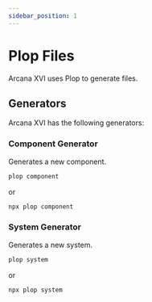 ```yaml
---
sidebar_position: 1
---
```


# Plop Files

Arcana XVI uses Plop to generate files.

## Generators

Arcana XVI has the following generators:

### Component Generator

Generates a new component.

```bash
plop component
```

or

```bash
npx plop component
```

### System Generator

Generates a new system.

```bash
plop system
```

or

```bash
npx plop system
```
